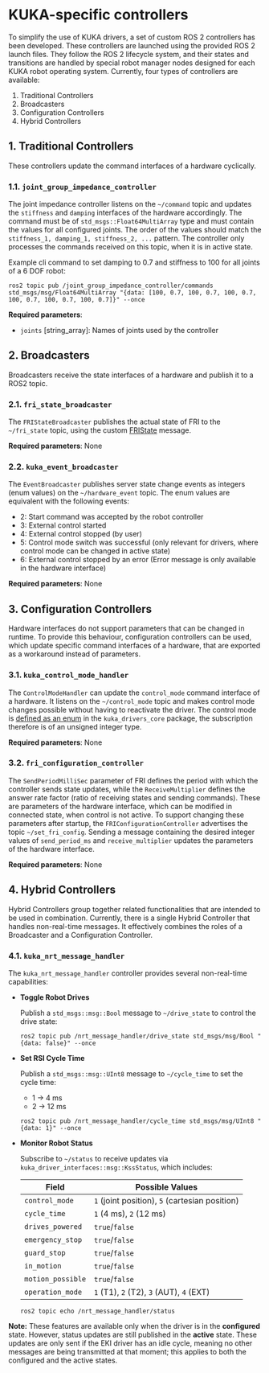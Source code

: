 # KUKA-specific controllers

To simplify the use of KUKA drivers, a set of custom ROS 2 controllers has been
developed. These controllers are launched using the provided ROS 2 launch files.
They follow the ROS 2 lifecycle system, and their states and transitions are
handled by special robot manager nodes designed for each KUKA robot operating
system. Currently, four types of controllers are available:

1. Traditional Controllers
2. Broadcasters
3. Configuration Controllers
4. Hybrid Controllers

## 1. Traditional Controllers

These controllers update the command interfaces of a hardware cyclically.

### 1.1. `joint_group_impedance_controller`

The joint impedance controller listens on the `~/command` topic and updates the `stiffness` and `damping` interfaces of the hardware accordingly.
The command must be of `std_msgs::Float64MultiArray` type and must contain the values for all configured joints. The order of the values should match the `stiffness_1, damping_1, stiffness_2, ...` pattern. The controller only processes the commands received on this topic, when it is in active state.

Example cli command to set damping to 0.7 and stiffness to 100 for all joints of a 6 DOF robot:

```shell
ros2 topic pub /joint_group_impedance_controller/commands std_msgs/msg/Float64MultiArray "{data: [100, 0.7, 100, 0.7, 100, 0.7, 100, 0.7, 100, 0.7, 100, 0.7]}" --once
```

__Required parameters__:

- `joints` [string_array]: Names of joints used by the controller

## 2. Broadcasters

Broadcasters receive the state interfaces of a hardware and publish it to a ROS2 topic.

### 2.1. `fri_state_broadcaster`

The `FRIStateBroadcaster` publishes the actual state of FRI to the `~/fri_state` topic, using the custom [FRIState](https://github.com/kroshu/kuka_drivers/blob/master/kuka_driver_interfaces/msg/FRIState.msg) message.

__Required parameters__: None

### 2.2. `kuka_event_broadcaster`

The `EventBroadcaster` publishes server state change events as integers (enum values) on the `~/hardware_event` topic. The enum values are equivalent with the following events:

- 2: Start command was accepted by the robot controller
- 3: External control started
- 4: External control stopped (by user)
- 5: Control mode switch was successful (only relevant for drivers, where control mode can be changed in active state)
- 6: External control stopped by an error (Error message is only available in the hardware interface)

__Required parameters__: None

## 3. Configuration Controllers

Hardware interfaces do not support parameters that can be changed in runtime. To provide this behaviour, configuration controllers can be used, which update specific command interfaces of a hardware, that are exported as a workaround instead of parameters.

### 3.1. `kuka_control_mode_handler`

The `ControlModeHandler` can update the `control_mode` command interface of a hardware. It listens on the `~/control_mode` topic and makes control mode changes possible without having to reactivate the driver.
The control mode is [defined as an enum](https://github.com/kroshu/kuka_drivers/blob/master/kuka_drivers_core/include/kuka_drivers_core/control_mode.hpp) in the `kuka_drivers_core` package, the subscription therefore is of an unsigned integer type.

__Required parameters__: None

### 3.2. `fri_configuration_controller`

The `SendPeriodMilliSec` parameter of FRI defines the period with which the controller sends state updates, while the `ReceiveMultiplier` defines the answer rate factor (ratio of receiving states and sending commands). These are parameters of the hardware interface, which can be modified in connected state, when control is not active. To support changing these parameters after startup, the `FRIConfigurationController` advertises the topic `~/set_fri_config`. Sending a message containing the desired integer values of `send_period_ms` and `receive_multiplier` updates the parameters of the hardware interface.

__Required parameters__: None

## 4. Hybrid Controllers

Hybrid Controllers group together related functionalities that are intended to be used in combination. Currently, there is a single Hybrid Controller that handles non-real-time messages. It effectively combines the roles of a Broadcaster and a Configuration Controller.

### 4.1. `kuka_nrt_message_handler`

The `kuka_nrt_message_handler` controller provides several non-real-time capabilities:

- __Toggle Robot Drives__

  Publish a `std_msgs::msg::Bool` message to `~/drive_state` to control the drive state:

  ```shell
  ros2 topic pub /nrt_message_handler/drive_state std_msgs/msg/Bool "{data: false}" --once
  ```

- __Set RSI Cycle Time__

  Publish a `std_msgs::msg::UInt8` message to `~/cycle_time` to set the cycle time:
  - 1 &rarr; 4 ms
  - 2 &rarr; 12 ms

  ```shell
  ros2 topic pub /nrt_message_handler/cycle_time std_msgs/msg/UInt8 "{data: 1}" --once
  ```

- __Monitor Robot Status__

  Subscribe to `~/status` to receive updates via `kuka_driver_interfaces::msg::KssStatus`, which includes:

  Field            | Possible Values
  -----------------|-----------------------------------------------
  `control_mode`   | `1` (joint position), `5` (cartesian position)
  `cycle_time`     | `1` (4 ms), `2` (12 ms)
  `drives_powered` | `true`/`false`
  `emergency_stop` | `true`/`false`
  `guard_stop`     | `true`/`false`
  `in_motion`      | `true`/`false`
  `motion_possible`| `true`/`false`
  `operation_mode` | `1` (T1), `2` (T2), `3` (AUT), `4` (EXT)

  ```shell
  ros2 topic echo /nrt_message_handler/status
  ```

__Note:__ These features are available only when the driver is in the __configured__ state. However, status updates are still published in the __active__ state. These updates are only sent if the EKI driver has an idle cycle, meaning no other messages are being transmitted at that moment; this applies to both the configured and the active states.

